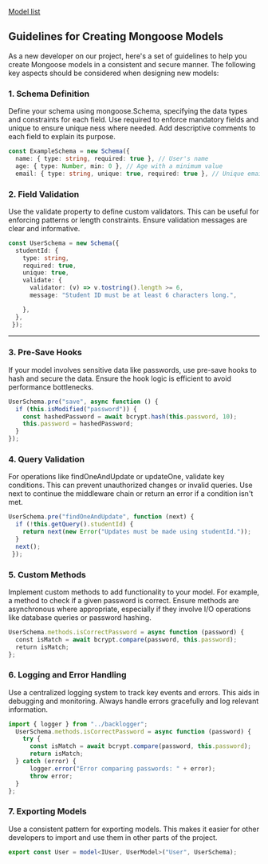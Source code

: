 [Model list](https://gitlab.bht-berlin.de/jala5026/kimbaa/-/wikis/Model-list)

## Guidelines for Creating Mongoose Models
As a new developer on our project, here's a set of guidelines to help you create Mongoose models in a consistent and secure manner. The following key aspects should be considered when designing new models:

### 1. Schema Definition

Define your schema using mongoose.Schema, specifying the data types and constraints for each field.
Use required to enforce mandatory fields and unique to ensure unique ness where needed.
Add descriptive comments to each field to explain its purpose.

```typescript
const ExampleSchema = new Schema({
  name: { type: string, required: true }, // User's name
  age: { type: Number, min: 0 }, // Age with a minimum value
  email: { type: string, unique: true, required: true }, // Unique email
```

### 2. Field Validation

Use the validate property to define custom validators. This can be useful for enforcing patterns or length constraints. 
Ensure validation messages are clear and informative. 

```typescript
const UserSchema = new Schema({
  studentId: {
    type: string,
    required: true,
    unique: true,
    validate: {
      validator: (v) => v.tostring().length >= 6,
      message: "Student ID must be at least 6 characters long.",

    },
  },
 });
```

---

### 3. Pre-Save Hooks

If your model involves sensitive data like passwords, use pre-save hooks to hash and secure the data.
Ensure the hook logic is efficient to avoid performance bottlenecks. 

```typescript
UserSchema.pre("save", async function () {
  if (this.isModified("password")) {
    const hashedPassword = await bcrypt.hash(this.password, 10);
    this.password = hashedPassword;
  }
});
```

### 4. Query Validation

For operations like findOneAndUpdate or updateOne, validate key conditions. This can prevent unauthorized changes or invalid queries. 
Use next to continue the middleware chain or return an error if a condition isn't met.

``` typescript
UserSchema.pre("findOneAndUpdate", function (next) {
  if (!this.getQuery().studentId) {
    return next(new Error("Updates must be made using studentId."));
  }
  next();
 });
```

### 5. Custom Methods

Implement custom methods to add functionality to your model. For example, a method to check if a given password is correct. 
Ensure methods are asynchronous where appropriate, especially if they involve I/O operations like database queries or password hashing.
  
```typescript
UserSchema.methods.isCorrectPassword = async function (password) {
  const isMatch = await bcrypt.compare(password, this.password);
  return isMatch;
};
```

### 6. Logging and Error Handling

Use a centralized logging system to track key events and errors. This aids in debugging and monitoring. 
Always handle errors gracefully and log relevant information. 

```typescript
import { logger } from "../backlogger";
  UserSchema.methods.isCorrectPassword = async function (password) {
    try {
      const isMatch = await bcrypt.compare(password, this.password);
      return isMatch;
  } catch (error) {
      logger.error("Error comparing passwords: " + error);
      throw error;
  }
};
```

### 7. Exporting Models

Use a consistent pattern for exporting models. This makes it easier for other developers to import and use them in other parts of the project.

```typescript
export const User = model<IUser, UserModel>("User", UserSchema);
```
